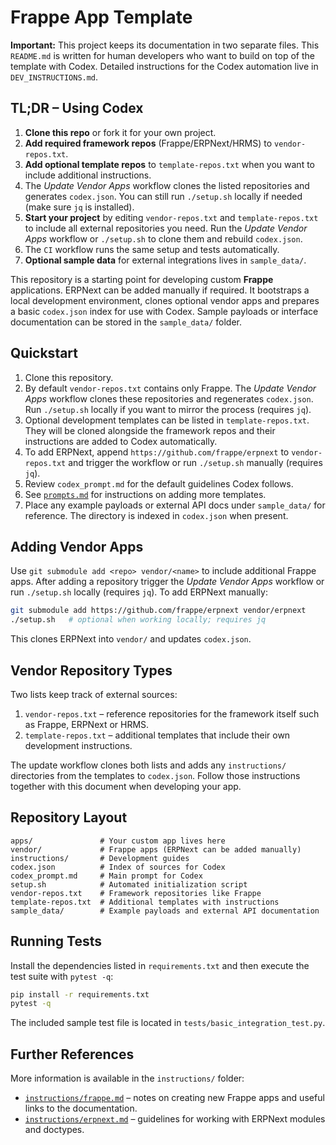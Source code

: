 
# Frappe App Template

**Important:** This project keeps its documentation in two separate files. This
`README.md` is written for human developers who want to build on top of the
template with Codex. Detailed instructions for the Codex automation live in
`DEV_INSTRUCTIONS.md`.

## TL;DR – Using Codex

1. **Clone this repo** or fork it for your own project.
2. **Add required framework repos** (Frappe/ERPNext/HRMS) to `vendor-repos.txt`.
3. **Add optional template repos** to `template-repos.txt` when you want to
   include additional instructions.
4. The *Update Vendor Apps* workflow clones the listed repositories and
   generates `codex.json`. You can still run `./setup.sh` locally if needed
   (make sure `jq` is installed).
5. **Start your project** by editing `vendor-repos.txt` and
   `template-repos.txt` to include all external repositories you need.
   Run the *Update Vendor Apps* workflow or `./setup.sh` to clone them and
   rebuild `codex.json`.
6. The `CI` workflow runs the same setup and tests automatically.
7. **Optional sample data** for external integrations lives in `sample_data/`.

This repository is a starting point for developing custom **Frappe** applications. ERPNext can be added manually if required. It bootstraps a local development environment, clones optional vendor apps and prepares a basic `codex.json` index for use with Codex. Sample payloads or interface documentation can be stored in the `sample_data/` folder.

## Quickstart

1. Clone this repository.
2. By default `vendor-repos.txt` contains only Frappe. The *Update Vendor Apps*
   workflow clones these repositories and regenerates `codex.json`. Run
   `./setup.sh` locally if you want to mirror the process (requires `jq`).
3. Optional development templates can be listed in `template-repos.txt`.
   They will be cloned alongside the framework repos and their instructions are
   added to Codex automatically.
4. To add ERPNext, append `https://github.com/frappe/erpnext` to
   `vendor-repos.txt` and trigger the workflow or run `./setup.sh` manually
   (requires `jq`).
5. Review `codex_prompt.md` for the default guidelines Codex follows.
6. See [`prompts.md`](prompts.md) for instructions on adding more templates.
7. Place any example payloads or external API docs under `sample_data/` for
   reference. The directory is indexed in `codex.json` when present.

## Adding Vendor Apps

Use `git submodule add <repo> vendor/<name>` to include additional Frappe apps.
After adding a repository trigger the *Update Vendor Apps* workflow or run
`./setup.sh` locally (requires `jq`). To add ERPNext manually:

```bash
git submodule add https://github.com/frappe/erpnext vendor/erpnext
./setup.sh   # optional when working locally; requires jq
```

This clones ERPNext into `vendor/` and updates `codex.json`.

## Vendor Repository Types

Two lists keep track of external sources:

1. `vendor-repos.txt` – reference repositories for the framework itself such as
   Frappe, ERPNext or HRMS.
2. `template-repos.txt` – additional templates that include their own
   development instructions.

The update workflow clones both lists and adds any `instructions/` directories
from the templates to `codex.json`. Follow those instructions together with this
document when developing your app.

## Repository Layout

```
apps/               # Your custom app lives here
vendor/             # Frappe apps (ERPNext can be added manually)
instructions/       # Development guides
codex.json          # Index of sources for Codex
codex_prompt.md     # Main prompt for Codex
setup.sh            # Automated initialization script
vendor-repos.txt    # Framework repositories like Frappe
template-repos.txt  # Additional templates with instructions
sample_data/        # Example payloads and external API documentation
```

## Running Tests

Install the dependencies listed in `requirements.txt` and then execute the test suite with `pytest -q`:

```bash
pip install -r requirements.txt
pytest -q
```

The included sample test file is located in `tests/basic_integration_test.py`.

## Further References

More information is available in the `instructions/` folder:

- [`instructions/frappe.md`](instructions/frappe.md) – notes on creating new
  Frappe apps and useful links to the documentation.
- [`instructions/erpnext.md`](instructions/erpnext.md) – guidelines for working
  with ERPNext modules and doctypes.
